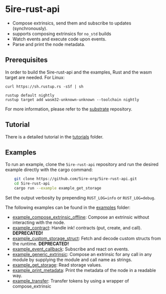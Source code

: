 # 5ire-rust-api 

* Compose extrinsics, send them and subscribe to updates (synchronously).
* supports composing extrinsics for `no_std` builds
* Watch events and execute code upon events.
* Parse and print the node metadata.

## Prerequisites

In order to build the 5ire-rust-api and the examples, Rust and the wasm target are needed. For Linux:

    curl https://sh.rustup.rs -sSf | sh

    rustup default nightly
    rustup target add wasm32-unknown-unknown --toolchain nightly

For more information, please refer to the [substrate](https://github.com/paritytech/substrate) repository.

## Tutorial

There is a detailed tutorial in the [tutorials](/tutorials) folder.

## Examples

To run an example, clone the `5ire-rust-api` repository and run the desired example directly with the cargo command:

```bash
    git clone https://github.com/5ire-org/5ire-rust-api.git
    cd 5ire-rust-api
    cargo run --example example_get_storage
```

Set the output verbosity by prepending `RUST_LOG=info` or `RUST_LOG=debug`.

The following examples can be found in the [examples](/src/examples) folder:

* [example_compose_extrinsic_offline](/src/examples/example_compose_extrinsic_offline.rs): Compose an extrinsic without interacting with the node.
* [example_contract](/src/examples/example_contract.rs): Handle ink! contracts (put, create, and call). **DEPRECATED!**
* [example_custom_storage_struct](/src/examples/example_custom_storage_struct.rs): Fetch and decode custom structs from the runtime. **DEPRECATED!**
* [example_event_callback](/src/examples/example_event_callback.rs): Subscribe and react on events.
* [example_generic_extrinsic](/src/examples/example_generic_extrinsic.rs): Compose an extrinsic for any call in any module by supplying the module and call name as strings.
* [example_get_storage](/src/examples/example_get_storage.rs): Read storage values.
* [example_print_metadata](/src/examples/example_print_metadata.rs): Print the metadata of the node in a readable way.
* [example_transfer](/src/examples/example_transfer.rs): Transfer tokens by using a wrapper of compose_extrinsic

